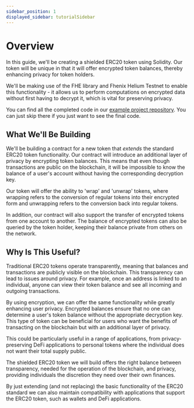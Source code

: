 ```yaml
---
sidebar_position: 1
displayed_sidebar: tutorialSidebar
---
```


# Overview

In this guide, we'll be creating a shielded ERC20 token using Solidity. Our token will be unique in that it will offer encrypted token balances, thereby enhancing privacy for token holders.

We'll be making use of the FHE library and Fhenix Helium Testnet to enable this functionality - it allows us to perform computations on encrypted data without first having to decrypt it, which is vital for preserving privacy.

You can find all the completed code in our [example project repository](https://github.com/FhenixProtocol/werc20-example). You can just skip there if you just want to see the final code.

[//]: # (This example focuses on Javascript. If you're more of a python fan, check out the workshop available here: [https://github.com/zama-ai/ethcc23-workshop]&#40;https://github.com/zama-ai/ethcc23-workshop&#41;)

## What We'll Be Building

We'll be building a contract for a new token that _extends_ the standard ERC20 token functionality. Our contract will introduce an additional layer of privacy by encrypting token balances. This means that even though transactions are public on the blockchain, it will be impossible to know the balance of a user's account without having the corresponding decryption key.

Our token will offer the ability to 'wrap' and 'unwrap' tokens, where wrapping refers to the conversion of regular tokens into their encrypted form and unwrapping refers to the conversion back into regular tokens.

In addition, our contract will also support the transfer of encrypted tokens from one account to another. The balance of encrypted tokens can also be queried by the token holder, keeping their balance private from others on the network.

## Why Is This Useful?

Traditional ERC20 tokens operate transparently, meaning that balances and transactions are publicly visible on the blockchain. This transparency can lead to issues around privacy. For example, once an address is linked to an individual, anyone can view their token balance and see all incoming and outgoing transactions.

By using encryption, we can offer the same functionality while greatly enhancing user privacy. Encrypted balances ensure that no one can determine a user's token balance without the appropriate decryption key. This type of token can be beneficial for users who want the benefits of transacting on the blockchain but with an additional layer of privacy.

This could be particularly useful in a range of applications, from privacy-preserving DeFi applications to personal tokens where the individual does not want their total supply public.

The shielded ERC20 token we will build offers the right balance between transparency, needed for the operation of the blockchain, and privacy, providing individuals the discretion they need over their own finances.

By just extending (and not replacing) the basic functionality of the ERC20 standard we can also maintain compatibility with applications that support the ERC20 token, such as wallets and DeFi applications.
